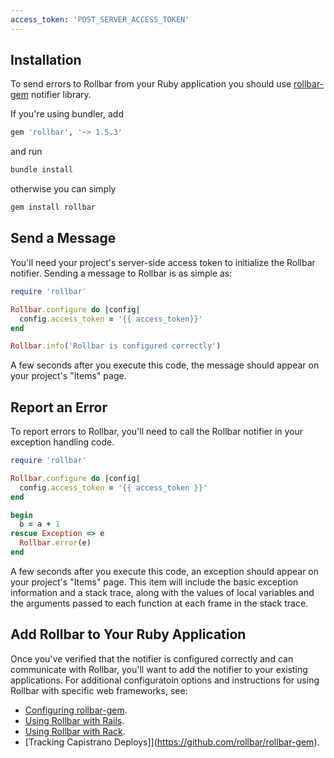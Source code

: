 ```yaml
---
access_token: 'POST_SERVER_ACCESS_TOKEN'
---
```

## Installation

To send errors to Rollbar from your Ruby application you should use 
[rollbar-gem](http://github.com/rollbar/rollbar-gem) notifier library.

If you're using bundler, add

```ruby
gem 'rollbar', '~> 1.5.3'
```

and run

```sh
bundle install
```

otherwise you can simply

```sh
gem install rollbar
```

## Send a Message

You'll need your project's server-side access token to initialize the Rollbar notifier. Sending
a message to Rollbar is as simple as:

```ruby
require 'rollbar'

Rollbar.configure do |config|
  config.access_token = '{{ access_token}}'
end

Rollbar.info('Rollbar is configured correctly')
```

A few seconds after you execute this code, the message should appear on your project's "Items" page.

## Report an Error

To report errors to Rollbar, you'll need to call the Rollbar notifier in your exception handling code.

```ruby
require 'rollbar'

Rollbar.configure do |config|
  config.access_token = '{{ access_token }}'
end

begin
  b = a + 1
rescue Exception => e
  Rollbar.error(e)
end
```
A few seconds after you execute this code, an exception should appear on your project's "Items" page.
This item will include the basic exception information and a stack trace, along with the values of
local variables and the arguments passed to each function at each frame in the stack trace.
## Add Rollbar to Your Ruby Application

Once you've verified that the notifier is configured correctly and can communicate with Rollbar, you'll
want to add the notifier to your existing applications. For additional configuratoin options and 
instructions for using Rollbar with specific web frameworks, see:

* [Configuring rollbar-gem](https://github.com/rollbar/rollbar-gem).
* [Using Rollbar with Rails](https://github.com/rollbar/rollbar-gem).
* [Using Rollbar with Rack](https://github.com/rollbar/rollbar-gem).
* [Tracking Capistrano Deploys]](https://github.com/rollbar/rollbar-gem).
